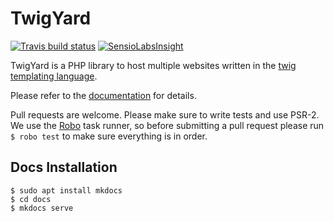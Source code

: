 # TwigYard

[![Travis build status](https://travis-ci.org/twigyard/twigyard.png?branch=master)](https://travis-ci.org/twigyard/twigyard)
[![SensioLabsInsight](https://insight.sensiolabs.com/projects/f98bf51e-5a4b-413d-8151-1f70dc9cc56e/mini.png)](https://insight.sensiolabs.com/projects/f98bf51e-5a4b-413d-8151-1f70dc9cc56e)

TwigYard is a PHP library to host multiple websites written in the [twig templating language](http://twig.sensiolabs.org).

Please refer to the [documentation](http://docs.twigyard.com) for details.

Pull requests are welcome. Please make sure to write tests and use PSR-2. We use the [Robo](http://robo.li/) task runner, so before submitting a pull request please run `$ robo test` to make sure everything is in order. 

## Docs Installation
``` 
$ sudo apt install mkdocs
$ cd docs
$ mkdocs serve
```
